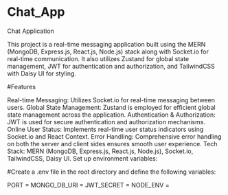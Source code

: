 # Chat_App
Chat Application

This project is a real-time messaging application built using the MERN (MongoDB, Express.js, React.js, Node.js) stack along with Socket.io for real-time communication. It also utilizes Zustand for global state management, JWT for authentication and authorization, and TailwindCSS with Daisy UI for styling.

#Features

Real-time Messaging: Utilizes Socket.io for real-time messaging between users.
Global State Management: Zustand is employed for efficient global state management across the application.
Authentication & Authorization: JWT is used for secure authentication and authorization mechanisms.
Online User Status: Implements real-time user status indicators using Socket.io and React Context.
Error Handling: Comprehensive error handling on both the server and client sides ensures smooth user experience.
Tech Stack: MERN (MongoDB, Express.js, React.js, Node.js), Socket.io, TailwindCSS, Daisy UI.
Set up environment variables:

#Create a .env file in the root directory and define the following variables:


PORT = <port-number>
MONGO_DB_URI = <mongodb-uri>
JWT_SECRET = <jwt-secret>
NODE_ENV = <node-env>

